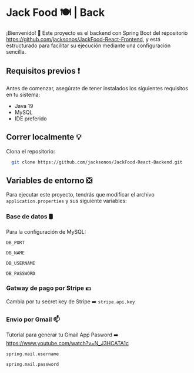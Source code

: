 
# Jack Food 🍽️ | Back 

¡Bienvenido! 👋 Este proyecto es el backend con Spring Boot del repositorio https://github.com/jacksonos/JackFood-React-Frontend, y está estructurado para facilitar su ejecución mediante una configuración sencilla.

## Requisitos previos ❗

Antes de comenzar, asegúrate de tener instalados los siguientes requisitos en tu sistema:

- Java 19
- MySQL
- IDE preferido

## Correr localmente 💡

Clona el repositorio:

```bash
  git clone https://github.com/jacksonos/JackFood-React-Backend.git
```



## Variables de entorno ❎

Para ejecutar este proyecto, tendrás que modificar el archivo `application.properties` y sus siguiente variables:

### Base de datos 🛢
Para la configuración de MySQL:

`DB_PORT`

`DB_NAME`

`DB_USERNAME`

`DB_PASSWORD`

### Gatway de pago por Stripe 💵

Cambia por tu secret key de Stripe ➡️ `stripe.api.key`

### Envio por Gmail 📫
Tutorial para generar tu Gmail App Pasword ➡️ https://www.youtube.com/watch?v=N_J3HCATA1c

`spring.mail.username`

`spring.mail.password`


